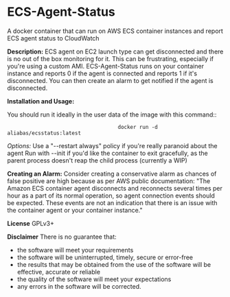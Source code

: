 # ECS-Agent-Status
A docker container that can run on AWS ECS container instances and report ECS agent status to CloudWatch

**Description:** ECS agent on EC2 launch type can get disconnected and there is no out of the box monitoring for it. This can be frustrating, especially if you're using a custom AMI. ECS-Agent-Status runs on your container instance and reports 0 if the agent is connected and reports 1 if it's disconnected. You can then create an alarm to get notified if the agent is disconnected.  

**Installation and Usage:**

You should run it ideally in the user data of the image with this command::

                                        docker run -d aliabas/ecsstatus:latest

*Options:*
Use a "--restart always" policy if you're really paranoid about the agent
Run with --init if you'd like the container to exit gracefully, as the parent process doesn't reap the child process (currently a WIP)

**Creating an Alarm:** Consider creating a conservative alarm as chances of false positive are high because as per AWS public documentation: "The Amazon ECS container agent disconnects and reconnects several times per hour as a part of its normal operation, so agent connection events should be expected. These events are not an indication that there is an issue with the container agent or your container instance." 

**License**
GPLv3+

**Disclaimer**
There is no guarantee that:

- the software will meet your requirements
- the software will be uninterrupted, timely, secure or error-free
- the results that may be obtained from the use of the software will be effective, accurate or reliable
- the quality of the software will meet your expectations
- any errors in the software will be corrected.